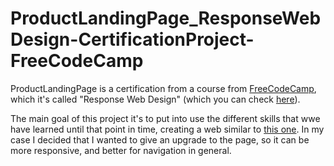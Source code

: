 # ProductLandingPage_ResponseWebDesign-CertificationProject-FreeCodeCamp
ProductLandingPage is a certification from a course from [FreeCodeCamp](https://www.freecodecamp.org), which it's called "Response Web Design" (which you can check [here](https://www.freecodecamp.org/learn/2022/responsive-web-design/)).

The main goal of this project it's to put into use the different skills that wwe have learned until that point in time, creating a web similar to [this one](https://product-landing-page.freecodecamp.rocks).
In my case I decided that I wanted to give an upgrade to the page, so it can be more responsive, and better for navigation in general. 
